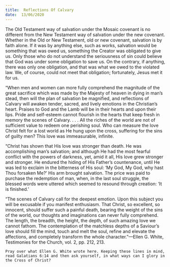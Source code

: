 ```yaml
---
title:  Reflections Of Calvary
date:  13/06/2020
---
```


The Old Testament way of salvation under the Mosaic covenant is no different from the New Testament way of salvation under the new covenant. Whether in the Old or New Testament, old or new covenant, salvation is by faith alone. If it was by anything else, such as works, salvation would be something that was owed us, something the Creator was obligated to give us. Only those who do not understand the seriousness of sin could believe that God was under some obligation to save us. On the contrary, if anything, there was only one obligation, and that was what we owed to the violated law. We, of course, could not meet that obligation; fortunately, Jesus met it for us.

“When men and women can more fully comprehend the magnitude of the great sacrifice which was made by the Majesty of heaven in dying in man’s stead, then will the plan of salvation be magnified, and reflections of Calvary will awaken tender, sacred, and lively emotions in the Christian’s heart. Praises to God and the Lamb will be in their hearts and upon their lips. Pride and self-esteem cannot flourish in the hearts that keep fresh in memory the scenes of Calvary. . . . All the riches of the world are not of sufficient value to redeem one perishing soul. Who can measure the love Christ felt for a lost world as He hung upon the cross, suffering for the sins of guilty men? This love was immeasurable, infinite.

“Christ has shown that His love was stronger than death. He was accomplishing man’s salvation; and although He had the most fearful conflict with the powers of darkness, yet, amid it all, His love grew stronger and stronger. He endured the hiding of His Father’s countenance, until He was led to exclaim in the bitterness of His soul: ‘My God, My God, why hast Thou forsaken Me?’ His arm brought salvation. The price was paid to purchase the redemption of man, when, in the last soul struggle, the blessed words were uttered which seemed to resound through creation: ‘It is finished.’

“The scenes of Calvary call for the deepest emotion. Upon this subject you will be excusable if you manifest enthusiasm. That Christ, so excellent, so innocent, should suffer such a painful death, bearing the weight of the sins of the world, our thoughts and imaginations can never fully comprehend. The length, the breadth, the height, the depth, of such amazing love we cannot fathom. The contemplation of the matchless depths of a Saviour’s love should fill the mind, touch and melt the soul, refine and elevate the affections, and completely transform the whole character.”—Ellen G. White, Testimonies for the Church, vol. 2, pp. 212, 213.

`Pray over what Ellen G. White wrote here. Keeping these lines in mind, read Galatians 6:14 and then ask yourself, in what ways can I glory in the Cross of Christ?`